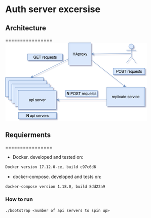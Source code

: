 # Auth server excersise

## Architecture
================
![design](https://github.com/shikloshi/sw-authserver-exercise/raw/master/architecture.png)

## Requierments
================
* Docker. developed and tested on:
```bash
Docker version 17.12.0-ce, build c97c6d6
```
* docker-compose. developed and tests on:
```bash
docker-compose version 1.18.0, build 8dd22a9
```

### How to run
```
./bootstrap <number of api servers to spin up>
```
